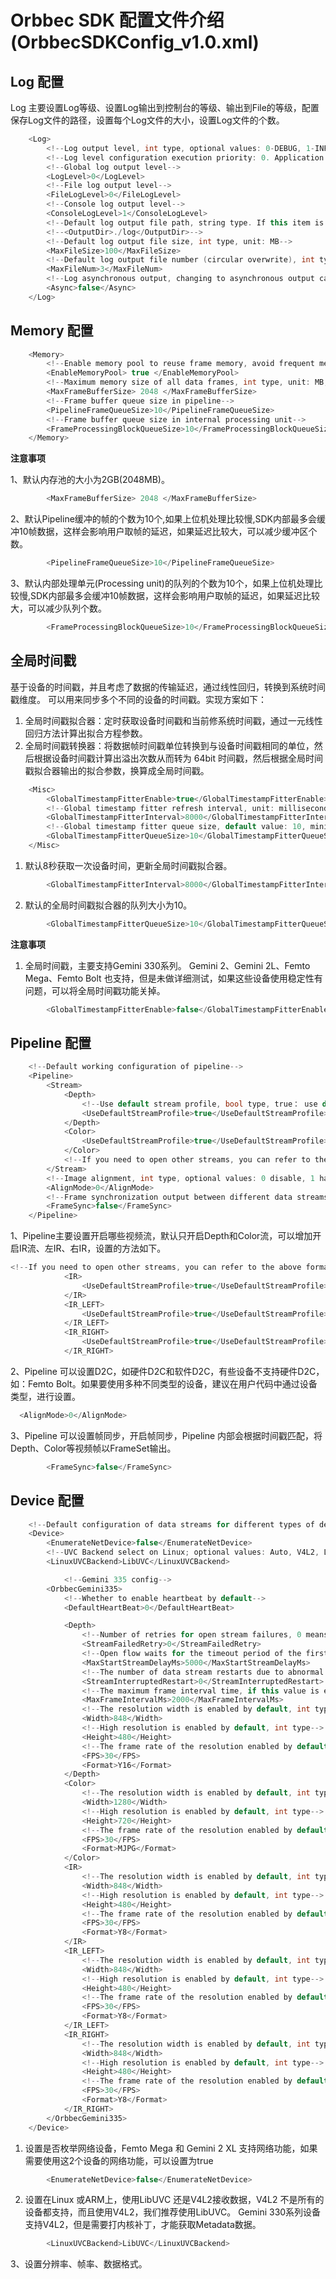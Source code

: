# Orbbec SDK 配置文件介绍(OrbbecSDKConfig_v1.0.xml)


## Log 配置
Log 主要设置Log等级、设置Log输出到控制台的等级、输出到File的等级，配置保存Log文件的路径，设置每个Log文件的大小，设置Log文件的个数。
```cpp
    <Log>
        <!--Log output level, int type, optional values: 0-DEBUG, 1-INFO, 2-WARN, 3-ERROR, 4-FATAL, 5-OFF-->
        <!--Log level configuration execution priority: 0. Application code configuration > 1. Detailed configuration of configuration file (file & console configuration) > 2. Global configuration of configuration file > 3. SDK code default configuration (file: 0, terminal: 1)-->
        <!--Global log output level-->
        <LogLevel>0</LogLevel>
        <!--File log output level-->
        <FileLogLevel>0</FileLogLevel>
        <!--Console log output level-->
        <ConsoleLogLevel>1</ConsoleLogLevel>
        <!--Default log output file path, string type. If this item is not configured, the default path will be used: Win/Linux: "./Log"; Android: "/sdcard/Orbbec/Log"-->
        <!--<OutputDir>./log</OutputDir>-->
        <!--Default log output file size, int type, unit: MB-->
        <MaxFileSize>100</MaxFileSize>
        <!--Default log output file number (circular overwrite), int type-->
        <MaxFileNum>3</MaxFileNum>
        <!--Log asynchronous output, changing to asynchronous output can reduce the blocking time of printing logs, but some logs may be lost when the program exits abnormally; true-enable, false-disable (default)-->
        <Async>false</Async>
    </Log>
```


## Memory 配置

```cpp
    <Memory>
        <!--Enable memory pool to reuse frame memory, avoid frequent memory allocation and release. true-enable, false-disable)-->
        <EnableMemoryPool> true </EnableMemoryPool>
        <!--Maximum memory size of all data frames, int type, unit: MB, minimum 100MB-->
        <MaxFrameBufferSize> 2048 </MaxFrameBufferSize>
        <!--Frame buffer queue size in pipeline-->
        <PipelineFrameQueueSize>10</PipelineFrameQueueSize>
        <!--Frame buffer queue size in internal processing unit-->
        <FrameProcessingBlockQueueSize>10</FrameProcessingBlockQueueSize>
    </Memory>
```

**注意事项**

1、默认内存池的大小为2GB(2048MB)。
```cpp
        <MaxFrameBufferSize> 2048 </MaxFrameBufferSize>
```
2、默认Pipeline缓冲的帧的个数为10个,如果上位机处理比较慢,SDK内部最多会缓冲10帧数据，这样会影响用户取帧的延迟，如果延迟比较大，可以减少缓冲区个数。
```cpp
        <PipelineFrameQueueSize>10</PipelineFrameQueueSize>
```

3、默认内部处理单元(Processing unit)的队列的个数为10个，如果上位机处理比较慢,SDK内部最多会缓冲10帧数据，这样会影响用户取帧的延迟，如果延迟比较大，可以减少队列个数。

```cpp
        <FrameProcessingBlockQueueSize>10</FrameProcessingBlockQueueSize>
```

## 全局时间戳

基于设备的时间戳，并且考虑了数据的传输延迟，通过线性回归，转换到系统时间戳维度。 可以用来同步多个不同的设备的时间戳。实现方案如下：
1. 全局时间戳拟合器：定时获取设备时间戳和当前修系统时间戳，通过一元线性回归方法计算出拟合方程参数。
2. 全局时间戳转换器：将数据帧时间戳单位转换到与设备时间戳相同的单位，然后根据设备时间戳计算出溢出次数从而转为 64bit 时间戳，然后根据全局时间戳拟合器输出的拟合参数，换算成全局时间戳。
```cpp
    <Misc>
        <GlobalTimestampFitterEnable>true</GlobalTimestampFitterEnable>
        <!--Global timestamp fitter refresh interval, unit: milliseconds, default value: 8000, minimum value: 100, it is recommended not to be greater than 10000 -->
        <GlobalTimestampFitterInterval>8000</GlobalTimestampFitterInterval>
        <!--Global timestamp fitter queue size, default value: 10, minimum value: 4 -->
        <GlobalTimestampFitterQueueSize>10</GlobalTimestampFitterQueueSize>
    </Misc>

```

1. 默认8秒获取一次设备时间，更新全局时间戳拟合器。
```cpp
        <GlobalTimestampFitterInterval>8000</GlobalTimestampFitterInterval>
```

2. 默认的全局时间戳拟合器的队列大小为10。
```cpp
        <GlobalTimestampFitterQueueSize>10</GlobalTimestampFitterQueueSize>
```

**注意事项**

1. 全局时间戳，主要支持Gemini 330系列。 Gemini 2、Gemini 2L、Femto Mega、Femto Bolt 也支持，但是未做详细测试，如果这些设备使用稳定性有问题，可以将全局时间戳功能关掉。
```cpp
        <GlobalTimestampFitterEnable>false</GlobalTimestampFitterEnable>
```

## Pipeline 配置

```cpp
    <!--Default working configuration of pipeline-->
    <Pipeline>
        <Stream>
            <Depth>
                <!--Use default stream profile, bool type, true： use default stream profile, false：use specified stream profile in the configuration file-->
                <UseDefaultStreamProfile>true</UseDefaultStreamProfile>
            </Depth>
            <Color>
                <UseDefaultStreamProfile>true</UseDefaultStreamProfile>
            </Color>
            <!--If you need to open other streams, you can refer to the above format to add configuration-->
        </Stream>
        <!--Image alignment, int type, optional values: 0 disable, 1 hardware d2c alignment, 2 software d2c alignment-->
        <AlignMode>0</AlignMode>
        <!--Frame synchronization output between different data streams, bool type, true-enable frame synchronization, false-disable frame synchronization-->
        <FrameSync>false</FrameSync>
    </Pipeline>

```

1、Pipeline主要设置开启哪些视频流，默认只开启Depth和Color流，可以增加开启IR流、左IR、右IR，设置的方法如下。
```cpp
<!--If you need to open other streams, you can refer to the above format to add configuration-->
            <IR>
                <UseDefaultStreamProfile>true</UseDefaultStreamProfile>
            </IR>
            <IR_LEFT>
                <UseDefaultStreamProfile>true</UseDefaultStreamProfile>
            </IR_LEFT>
            <IR_RIGHT>
                <UseDefaultStreamProfile>true</UseDefaultStreamProfile>
            </IR_RIGHT>
```
2、Pipeline 可以设置D2C，如硬件D2C和软件D2C，有些设备不支持硬件D2C，如：Femto Bolt。如果要使用多种不同类型的设备，建议在用户代码中通过设备类型，进行设置。
```cpp
  <AlignMode>0</AlignMode>
```
3、Pipeline 可以设置帧同步，开启帧同步，Pipeline 内部会根据时间戳匹配，将Depth、Color等视频帧以FrameSet输出。
```cpp
        <FrameSync>false</FrameSync>
```

## Device 配置
```CPP
    <!--Default configuration of data streams for different types of devices-->
    <Device>
        <EnumerateNetDevice>false</EnumerateNetDevice>
        <!--UVC Backend select on Linux; optional values: Auto, V4L2, LibUVC; Auto is the default value-->
        <LinuxUVCBackend>LibUVC</LinuxUVCBackend>

            <!--Gemini 335 config-->
        <OrbbecGemini335>
	        <!--Whether to enable heartbeat by default-->
	        <DefaultHeartBeat>0</DefaultHeartBeat>

			<Depth>
			    <!--Number of retries for open stream failures, 0 means no retries-->
				<StreamFailedRetry>0</StreamFailedRetry>
				<!--Open flow waits for the timeout period of the first frame of data, after which the open flow will fail-->
				<MaxStartStreamDelayMs>5000</MaxStartStreamDelayMs>
				<!--The number of data stream restarts due to abnormal interruption, 0 means no restart-->
				<StreamInterruptedRestart>0</StreamInterruptedRestart>
				<!--The maximum frame interval time, if this value is exceeded, it will be judged that the stream is interrupted-->
				<MaxFrameIntervalMs>2000</MaxFrameIntervalMs>
                <!--The resolution width is enabled by default, int type-->
                <Width>848</Width>
                <!--High resolution is enabled by default, int type-->
                <Height>480</Height>
                <!--The frame rate of the resolution enabled by default, int type-->
                <FPS>30</FPS>
                <Format>Y16</Format>
            </Depth>
            <Color>
                <!--The resolution width is enabled by default, int type-->
                <Width>1280</Width>
                <!--High resolution is enabled by default, int type-->
                <Height>720</Height>
                <!--The frame rate of the resolution enabled by default, int type-->
                <FPS>30</FPS>
                <Format>MJPG</Format>
            </Color>
            <IR>
                <!--The resolution width is enabled by default, int type-->
                <Width>848</Width>
                <!--High resolution is enabled by default, int type-->
                <Height>480</Height>
                <!--The frame rate of the resolution enabled by default, int type-->
                <FPS>30</FPS>
                <Format>Y8</Format>
            </IR>
			<IR_LEFT>
                <!--The resolution width is enabled by default, int type-->
                <Width>848</Width>
                <!--High resolution is enabled by default, int type-->
                <Height>480</Height>
                <!--The frame rate of the resolution enabled by default, int type-->
                <FPS>30</FPS>
                <Format>Y8</Format>
            </IR_LEFT>
			<IR_RIGHT>
                <!--The resolution width is enabled by default, int type-->
                <Width>848</Width>
                <!--High resolution is enabled by default, int type-->
                <Height>480</Height>
                <!--The frame rate of the resolution enabled by default, int type-->
                <FPS>30</FPS>
                <Format>Y8</Format>
            </IR_RIGHT>
        </OrbbecGemini335>     
    </Device>
```

1. 设置是否枚举网络设备，Femto Mega 和 Gemini 2 XL 支持网络功能，如果需要使用这2个设备的网络功能，可以设置为true
```cpp
        <EnumerateNetDevice>false</EnumerateNetDevice>
```

2. 设置在Linux 或ARM上，使用LibUVC 还是V4L2接收数据，V4L2 不是所有的设备都支持，而且使用V4L2，我们推荐使用LibUVC。 Gemini 330系列设备支持V4L2，但是需要打内核补丁，才能获取Metadata数据。
```cpp
        <LinuxUVCBackend>LibUVC</LinuxUVCBackend>
```

3、设置分辨率、帧率、数据格式。 